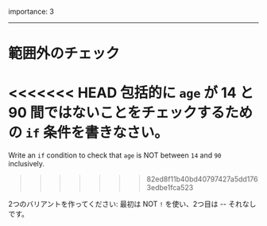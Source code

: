 importance: 3

---

# 範囲外のチェック

<<<<<<< HEAD
包括的に `age` が 14 と 90 間ではないことをチェックするための `if` 条件を書きなさい。
=======
Write an `if` condition to check that `age` is NOT between `14` and `90` inclusively.
>>>>>>> 82ed8f11b40bd40797427a5dd1763edbe1fca523

2つのバリアントを作ってください: 最初は NOT `!` を使い、2つ目は -- それなしです。
